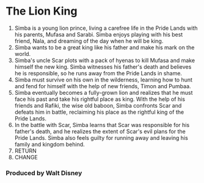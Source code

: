 # The Lion King 

1. Simba is a young lion prince, living a carefree life in the Pride Lands with his parents, Mufasa and Sarabi. Simba enjoys playing with his best friend, Nala, and dreaming of the day when he will be king.
2. Simba wants to be a great king like his father and make his mark on the world.
3. Simba's uncle Scar plots with a pack of hyenas to kill Mufasa and make himself the new king. Simba witnesses his father's death and believes he is responsible, so he runs away from the Pride Lands in shame.
4. Simba must survive on his own in the wilderness, learning how to hunt and fend for himself with the help of new friends, Timon and Pumbaa.
5. Simba eventually becomes a fully-grown lion and realizes that he must face his past and take his rightful place as king. With the help of his friends and Rafiki, the wise old baboon, Simba confronts Scar and defeats him in battle, reclaiming his place as the rightful king of the Pride Lands.
6. In the battle with Scar, Simba learns that Scar was responsible for his father's death, and he realizes the extent of Scar's evil plans for the Pride Lands. Simba also feels guilty for running away and leaving his family and kingdom behind.
7. RETURN
8. CHANGE

### Produced by Walt Disney